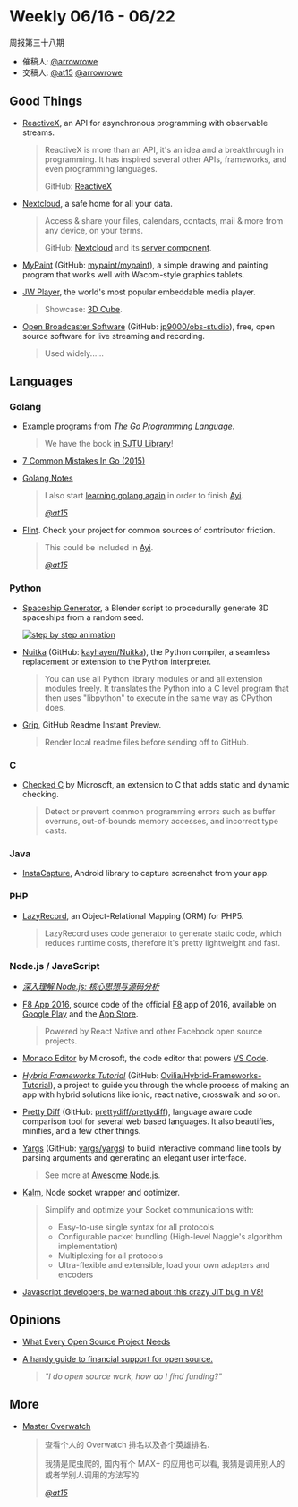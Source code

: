 # Weekly 06/16 - 06/22

周报第三十八期

- 催稿人:
  [@arrowrowe][mie]
- 交稿人:
  [@at15][at15]
  [@arrowrowe][mie]

[at15]: https://github.com/at15
[mie]: https://github.com/arrowrowe

[sjtu/gopl]: http://ourex.lib.sjtu.edu.cn/primo_library/libweb/action/display.do?tabs=detailsTab&ct=display&fn=search&doc=sjtulibxw000578992&indx=1&recIds=sjtulibxw000578992&recIdxs=0&elementId=0&renderMode=poppedOut&displayMode=full&frbrVersion=&dscnt=0&scp.scps=scope%3A%28SJT%29%2Cscope%3A%28sjtu_metadata%29%2Cscope%3A%28sjtu_sfx%29%2Cscope%3A%28sjtulibzw%29%2Cscope%3A%28sjtulibxw%29&frbg=&tab=default_tab&dstmp=1466223227170&srt=rank&mode=Basic&&dum=true&tb=t&vl(1UIStartWith0)=contains&vl(10225382UI0)=any&vl(50541600UI1)=all_items&vl(freeText0)=The%20Go%20programming%20language&vid=chinese
[SpaceshipGenerator]: https://github.com/a1studmuffin/SpaceshipGenerator

## Good Things

- [ReactiveX](http://reactivex.io/), an API for asynchronous programming with observable streams.

  > ReactiveX is more than an API, it's an idea and a breakthrough in programming. It has inspired several other APIs, frameworks, and even programming languages.
  >
  > GitHub: [ReactiveX](https://github.com/ReactiveX)
- [Nextcloud](https://nextcloud.com/), a safe home for all your data.

  > Access & share your files, calendars, contacts, mail & more from any device, on your terms.
  >
  > GitHub: [Nextcloud](https://github.com/nextcloud) and its [server component](https://github.com/nextcloud/server).
- [MyPaint](http://mypaint.org/) (GitHub: [mypaint/mypaint](https://github.com/mypaint/mypaint)), a simple drawing and painting program that works well with Wacom-style graphics tablets.
- [JW Player](https://github.com/jwplayer/jwplayer), the world's most popular embeddable media player.

  > Showcase: [3D Cube](https://developer.jwplayer.com/jw-player/demos/innovation/3d-cube/).
- [Open Broadcaster Software](https://obsproject.com/) (GitHub: [jp9000/obs-studio](https://github.com/jp9000/obs-studio)), free, open source software for live streaming and recording.

  > Used widely......

## Languages

### Golang

- [Example programs](https://github.com/adonovan/gopl.io/) from [_The Go Programming Language_](http://www.gopl.io/).

  > We have the book [in SJTU Library][sjtu/gopl]!
- [7 Common Mistakes In Go (2015)](http://spf13.com/presentation/7-common-mistakes-in-go-2015/)
- [Golang Notes](https://github.com/luciotato/golang-notes)

  > I also start [learning golang again](https://github.com/at15/go-learning) in order to finish [Ayi](https://github.com/dyweb/Ayi).
  >
  > _[@at15][at15]_
- [Flint](https://github.com/pengwynn/flint). Check your project for common sources of contributor friction.

  > This could be included in [Ayi](https://github.com/dyweb/Ayi).
  >
  > _[@at15][at15]_

### Python

- [Spaceship Generator][SpaceshipGenerator], a Blender script to procedurally generate 3D spaceships from a random seed.

  [![step by step animation](https://raw.githubusercontent.com/a1studmuffin/SpaceshipGenerator/master/screenshots/step-by-step-animation.gif)][SpaceshipGenerator]
- [Nuitka](http://nuitka.net/) (GitHub: [kayhayen/Nuitka](https://github.com/kayhayen/Nuitka)), the Python compiler, a seamless replacement or extension to the Python interpreter.

  > You can use all Python library modules or and all extension modules freely. It translates the Python into a C level program that then uses "libpython" to execute in the same way as CPython does.
- [Grip](https://github.com/joeyespo/grip), GitHub Readme Instant Preview.

  > Render local readme files before sending off to GitHub.

### C

- [Checked C](https://github.com/Microsoft/checkedc) by Microsoft, an extension to C that adds static and dynamic checking.

  > Detect or prevent common programming errors such as buffer overruns, out-of-bounds memory accesses, and incorrect type casts.

### Java

- [InstaCapture](https://github.com/tarek360/InstaCapture), Android library to capture screenshot from your app.

### PHP

- [LazyRecord](https://github.com/corneltek/LazyRecord), an Object-Relational Mapping (ORM) for PHP5.

  > LazyRecord uses code generator to generate static code, which reduces runtime costs, therefore it's pretty lightweight and fast.

### Node.js / JavaScript

- [_深入理解 Node.js: 核心思想与源码分析_](https://github.com/yjhjstz/deep-into-node)
- [F8 App 2016](https://github.com/fbsamples/f8app), source code of the official [F8](https://fbf8.com/) app of 2016, available on [Google Play](https://play.google.com/store/apps/details?id=com.facebook.f8) and the [App Store](https://itunes.apple.com/us/app/f8/id853467066).

  > Powered by React Native and other Facebook open source projects.
- [Monaco Editor](https://github.com/Microsoft/monaco-editor) by Microsoft, the code editor that powers [VS Code](https://github.com/Microsoft/vscode).
- [_Hybrid Frameworks Tutorial_](https://www.gitbook.com/book/ovilia/hybrid-framework-tutorial/details) (GitHub: [Ovilia/Hybrid-Frameworks-Tutorial](https://github.com/Ovilia/Hybrid-Frameworks-Tutorial)), a project to guide you through the whole process of making an app with hybrid solutions like ionic, react native, crosswalk and so on.
- [Pretty Diff](http://prettydiff.com/) (GitHub: [prettydiff/prettydiff](https://github.com/prettydiff/prettydiff)), language aware code comparison tool for several web based languages. It also beautifies, minifies, and a few other things.
- [Yargs](http://yargs.js.org/) (GitHub: [yargs/yargs](https://github.com/yargs/yargs)) to build interactive command line tools by parsing arguments and generating an elegant user interface.

  > See more at [Awesome Node.js](https://github.com/sindresorhus/awesome-nodejs).
- [Kalm](https://github.com/fed135/Kalm), Node socket wrapper and optimizer.

  > Simplify and optimize your Socket communications with:
  > - Easy-to-use single syntax for all protocols
  > - Configurable packet bundling (High-level Naggle's algorithm implementation)
  > - Multiplexing for all protocols
  > - Ultra-flexible and extensible, load your own adapters and encoders
- [Javascript developers, be warned about this crazy JIT bug in V8!](https://www.reddit.com/r/javascript/comments/4oxtgk/javascript_developers_be_warned_about_this_crazy/)

## Opinions

- [What Every Open Source Project Needs](http://spf13.com/presentation/what-every-open-source-project-needs/)
- [A handy guide to financial support for open source.](https://github.com/nayafia/lemonade-stand)

  > _"I do open source work, how do I find funding?"_

## More

- [Master Overwatch](http://masteroverwatch.com/)

  > 查看个人的 Overwatch 排名以及各个英雄排名.
  >
  > 我猜是爬虫爬的, 国内有个 MAX+ 的应用也可以看, 我猜是调用别人的或者学别人调用的方法写的.
  >
  > _[@at15][at15]_
